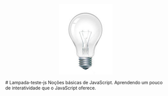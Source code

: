 <p align="center">
    <img src="_imagens/lampada-apagada.jpg" />
  </a>
</p>
# Lampada-teste-js
Noções básicas de JavaScript. Aprendendo um pouco de interatividade que o JavaScript oferece.
